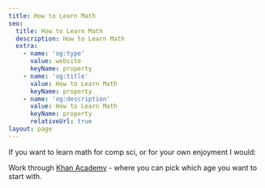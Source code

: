 ```yaml
---
title: How to Learn Math
seo:
  title: How to Learn Math
  description: How to Learn Math
  extra:
    - name: 'og:type'
      value: website
      keyName: property
    - name: 'og:title'
      value: How to Learn Math
      keyName: property
    - name: 'og:description'
      value: How to Learn Math
      keyName: property
      relativeUrl: true
layout: page
---
```


If you want to learn math for comp sci, or for your own enjoyment I would:

Work through [Khan Academy](https://www.khanacademy.org/math) - where you can pick which age you want to start with.